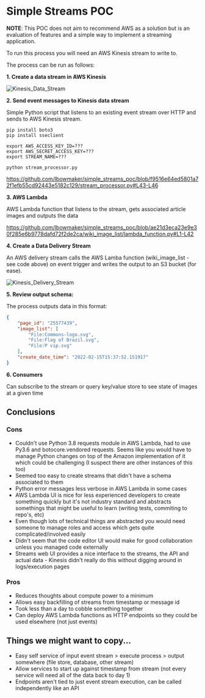 # Simple Streams POC

**NOTE**: This POC does not aim to recommend AWS as a solution but is an evaluation of features and a simple way to implement a streaming application.

To run this process you will need an AWS Kinesis stream to write to.

The process can be run as follows:

**1. Create a data stream in AWS Kinesis**

![Kinesis_Data_Stream](https://user-images.githubusercontent.com/93719848/154076403-effbaac4-95a9-47e9-b71d-bedf68e605e1.png)

**2. Send event messages to Kinesis data stream**

Simple Python script that listens to an existing event stream over HTTP and sends to AWS Kinesis stream.

```
pip install boto3
pip install sseclient

export AWS_ACCESS_KEY_ID=???
export AWS_SECRET_ACCESS_KEY=???
export STREAM_NAME=???

python stream_processor.py
```

https://github.com/lbowmaker/simple_streams_poc/blob/f9516e64ed5801a72f1efb55cd92443e5182c129/stream_processor.py#L43-L46

**3. AWS Lambda**

AWS Lambda function that listens to the stream, gets associated article images and outputs the data

https://github.com/lbowmaker/simple_streams_poc/blob/ae21d3eca23e9e30f285e6b9778dafd72f2de2ca/wiki_image_list/lambda_function.py#L1-L42

**4. Create a Data Delivery Stream**

An AWS delivery stream calls the AWS Lamba function (wiki_image_list - see code above) on event trigger and writes the output to an S3 bucket (for ease).

![ Kinesis_Delivery_Stream](https://user-images.githubusercontent.com/93719848/154101477-98de0110-bd5f-411f-9fcb-fc8a526bb6c1.png)

**5. Review output schema:**

The process outputs data in this format:

```json
{
	"page_id": "25577439",
	"image_list": [
		"File:Commons-logo.svg",
		"File:Flag of Brazil.svg",
		"File:P vip.svg"
	],
	"create_date_time": "2022-02-15T15:37:52.151917"
}
```

**6. Consumers**

Can subscribe to the stream or query key/value store to see state of images at a given time

## Conclusions

### Cons

- Couldn't use Python 3.8 requests module in AWS Lambda, had to use Py3.6 and botocore.vendored requests. Seems like you would have to manage Python changes on top of the Amazon implementation of it which could be challenging (I suspect there are other instances of this too)
- Seemed too easy to create streams that didn't have a schema associated to them
- Python error messages less verbose in AWS Lambda in some cases
- AWS Lambda UI is nice for less experienced developers to create something quickly but it's not industry standard and abstracts somethings that might be useful to learn (writing tests, commiting to repo's, etc)
- Even though lots of technical things are abstracted you would need someone to manage roles and access which gets quite complicated/involved easily
- Didn't seem that the code editor UI would make for good collaboration unless you managed code externally
- Streams web UI provides a nice interface to the streams, the API and actual data - Kinesis didn't really do this without digging around in logs/execution pages

### Pros

- Reduces thoughts about compute power to a minimum
- Allows easy backfilling of streams from timestamp or message id
- Took less than a day to cobble something together
- Can deploy AWS Lambda functions as HTTP endpoints so they could be used elsewhere (not just events)

## Things we might want to copy...

- Easy self service of input event stream > execute process > output somewhere (file store, database, other stream)
- Allow services to start up against timestamp from stream (not every service will need all of the data back to day 1)
- Endpoints aren't tied to just event stream execution, can be called independently like an API
